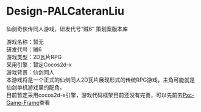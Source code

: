 # Design-PALCateranLiu
仙剑奇侠传同人游戏，研发代号“贼6” 策划案版本库

游戏名称：暂无<br>
研发代号：贼6<br>
游戏类型：2D瓦片RPG<br>
采用引擎：暂定Cocos2d-x<br>
游戏背景：仙剑同人<br>
本游戏将是一个正式的仙剑同人2D瓦片展现形式的传统RPG游戏，主角可能就是仙剑单机游戏里的配角。<br>
目前暂定采用cocos2d-x引擎，游戏代码框架目前还没有完善，可以先前去[Pxc-Game-Frame](https://github.com/litmus4/Pxc-Game-Frame)查看
